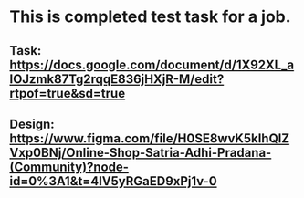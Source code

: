 # This is completed test task for a job.
## Task: https://docs.google.com/document/d/1X92XL_aIOJzmk87Tg2rqqE836jHXjR-M/edit?rtpof=true&sd=true
## Design: https://www.figma.com/file/H0SE8wvK5kIhQlZVxp0BNj/Online-Shop-Satria-Adhi-Pradana-(Community)?node-id=0%3A1&t=4IV5yRGaED9xPj1v-0
